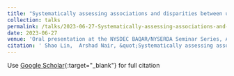 ```yaml
---
title: "Systematically assessing associations and disparities between ultra-fine particles and health outcomes, and the modifications by weather and greenness"
collection: talks
permalink: /talks/2023-06-27-Systematically-assessing-associations-and-disparities-between-ultra-fine-particles-and-health-outcomes-and-the-modifications-by-weather-and-greenness
date: 2023-06-27
venue: 'Oral presentation at the NYSDEC BAQAR/NYSERDA Seminar Series, Albany, NY, USA'
citation: ' Shao Lin,  Arshad Nair, &quot;Systematically assessing associations and disparities between ultra-fine particles and health outcomes, and the modifications by weather and greenness.&quot; Oral presentation at the NYSDEC BAQAR/NYSERDA Seminar Series, Albany, NY, USA, 2023.'
---
```

Use [Google Scholar](https://scholar.google.com/scholar?q=Systematically+assessing+associations+and+disparities+between+ultra+fine+particles+and+health+outcomes,+and+the+modifications+by+weather+and+greenness){:target="_blank"} for full citation